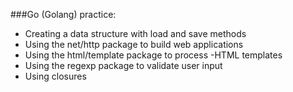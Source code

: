 ###Go (Golang) practice:
* Creating a data structure with load and save methods
* Using the net/http package to build web applications
* Using the html/template package to process -HTML templates
* Using the regexp package to validate user input
* Using closures
